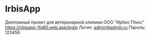# IrbisApp

Дипломный проект для ветеринарной клиники ООО "Ирбис Плюс"
https://irbisapp-1fa80.web.app/login
Логин: admin@admin.ru
Пароль: 123456
